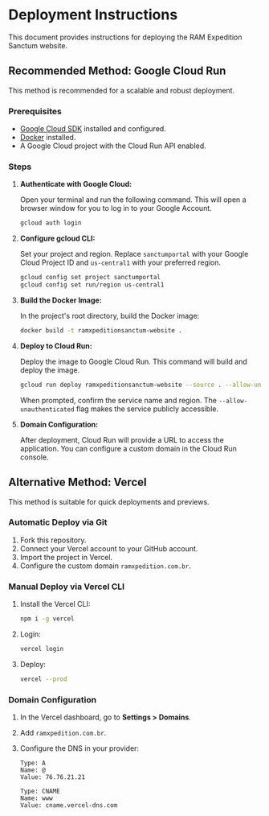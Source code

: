 
# Deployment Instructions

This document provides instructions for deploying the RAM Expedition Sanctum website.

## Recommended Method: Google Cloud Run

This method is recommended for a scalable and robust deployment.

### Prerequisites

*   [Google Cloud SDK](https://cloud.google.com/sdk/docs/install) installed and configured.
*   [Docker](https://docs.docker.com/get-docker/) installed.
*   A Google Cloud project with the Cloud Run API enabled.

### Steps

1.  **Authenticate with Google Cloud:**

    Open your terminal and run the following command. This will open a browser window for you to log in to your Google Account.

    ```bash
    gcloud auth login
    ```

2.  **Configure gcloud CLI:**

    Set your project and region. Replace `sanctumportal` with your Google Cloud Project ID and `us-central1` with your preferred region.

    ```bash
    gcloud config set project sanctumportal
    gcloud config set run/region us-central1
    ```

3.  **Build the Docker Image:**

    In the project's root directory, build the Docker image:

    ```bash
    docker build -t ramxpeditionsanctum-website .
    ```

4.  **Deploy to Cloud Run:**

    Deploy the image to Google Cloud Run. This command will build and deploy the image.

    ```bash
    gcloud run deploy ramxpeditionsanctum-website --source . --allow-unauthenticated
    ```

    When prompted, confirm the service name and region. The `--allow-unauthenticated` flag makes the service publicly accessible.

5.  **Domain Configuration:**

    After deployment, Cloud Run will provide a URL to access the application. You can configure a custom domain in the Cloud Run console.

## Alternative Method: Vercel

This method is suitable for quick deployments and previews.

### Automatic Deploy via Git

1.  Fork this repository.
2.  Connect your Vercel account to your GitHub account.
3.  Import the project in Vercel.
4.  Configure the custom domain `ramxpedition.com.br`.

### Manual Deploy via Vercel CLI

1.  Install the Vercel CLI:
    ```bash
    npm i -g vercel
    ```

2.  Login:
    ```bash
    vercel login
    ```

3.  Deploy:
    ```bash
    vercel --prod
    ```

### Domain Configuration

1.  In the Vercel dashboard, go to **Settings > Domains**.
2.  Add `ramxpedition.com.br`.
3.  Configure the DNS in your provider:

    ```
    Type: A
    Name: @
    Value: 76.76.21.21

    Type: CNAME
    Name: www
    Value: cname.vercel-dns.com
    ```
